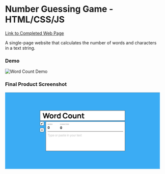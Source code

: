# Number Guessing Game - HTML/CSS/JS

[Link to Completed Web Page](https://brianhyun.github.io/word-count/)

A single-page website that calculates the number of words and characters in a text string. 

### Demo

![Word Count Demo](https://media.giphy.com/media/l4Fs7O6voLocuy7jHg/giphy.gif)

### Final Product Screenshot

![Final Product Screenshot](final-product-screenshot.png)
